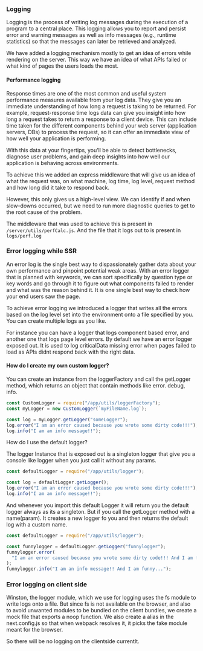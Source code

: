 ### Logging

Logging is the process of writing log messages during the execution of a program to a central place. This logging allows you to report and persist error and warning messages as well as info messages (e.g., runtime statistics) so that the messages can later be retrieved and analyzed.

We have added a logging mechanism mostly to get an idea of errors while rendering on the server. This way we have an idea of what APIs failed or what kind of pages the users loads the most.

#### Performance logging

Response times are one of the most common and useful system performance measures available from your log data. They give you an immediate understanding of how long a request is taking to be returned. For example, request-response time logs data can give you insight into how long a request takes to return a response to a client device. This can include time taken for the different components behind your web server (application servers, DBs) to process the request, so it can offer an immediate view of how well your application is performing.

With this data at your fingertips, you’ll be able to detect bottlenecks, diagnose user problems, and gain deep insights into how well our application is behaving across environments.

To achieve this we added an express middleware that will give us an idea of what the request was, on what machine, log time, log level, request method and how long did it take to respond back.

However, this only gives us a high-level view. We can identify if and when slow-downs occurred, but we need to run more diagnostic queries to get to the root cause of the problem.

The middleware that was used to achieve this is present in `/server/utils/perfCalc.js`. And the file that it logs out to is present in `logs/perf.log`

### Error logging while SSR

An error log is the single best way to dispassionately gather data about your own performance and pinpoint potential weak areas. With an error logger that is planned with keywords, we can sort specifically by question type or key words and go through it to figure out what components failed to render and what was the reason behind it. It is one single best way to check how your end users saw the page.

To achieve error logging we introduced a logger that writes all the errors based on the log level set into the environment onto a file specified by you. You can create multiple logs as you like.

For instance you can have a logger that logs component based error, and another one that logs page level errors. By default we have an error logger exposed out. It is used to log criticalData missing error when pages failed to load as APIs didnt respond back with the right data.

#### How do I create my own custom logger?

You can create an instance from the loggerFactory and call the getLogger method, which returns an object that contain methods like error. debug, info.

```js
const CustomLogger = require("/app/utils/loggerFactory");
const myLogger = new CustomLogger(`myFileName.log`);

const log = myLogger.getLogger("someLogger");
log.error("I am an error caused because you wrote some dirty code!!!");
log.info("I am an info message!!");
```

How do I use the default logger?

The logger Instance that is exposed out is a singleton logger that give you a console like logger when you just call it without any params.

```js
const defaultLogger = require("/app/utils/logger");

const log = defaultLogger.getLogger();
log.error("I am an error caused because you wrote some dirty code!!!");
log.info("I am an info message!!");
```

And whenever you import this default Logger it will return you the default logger always as its a singleton. But if you call the getLogger method with a name(param). It creates a new logger fo you and then returns the default log with a custom name.

```js
const defaultLogger = require("/app/utils/logger");

const funnylogger = defaultLogger.getLogger("funnylogger");
funnylogger.error(
  "I am an error caused because you wrote some dirty code!!! And I am funny..."
);
funnylogger.info("I am an info message!! And I am funny...");
```

### Error logging on client side

Winston, the logger module, which we use for logging uses the fs module to write logs onto a file. But since fs is not available on the browser, and also to avoid unwanted modules to be bundled on the client bundles, we create a mock file that exports a noop function. We also create a alias in the next.config.js so that when webpack resolves it, it picks the fake module meant for the browser.

So there will be no logging on the clientside currentlt.
